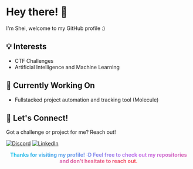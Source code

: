 
# Hey there! 👋
I'm Shei, welcome to my GitHub profile :)

## 💡 Interests

- CTF Challenges
- Artificial Intelligence and Machine Learning

## 🚀 Currently Working On

- Fullstacked project automation and tracking tool (Molecule)

## 🤝 Let's Connect!

Got a challenge or project for me? Reach out!

[![Discord](https://img.shields.io/badge/Discord-%40shei.sh-7289DA?style=for-the-badge&logo=discord&logoColor=white)](https://discord.com/users/shei.sh)
[![LinkedIn](https://img.shields.io/badge/LinkedIn-Connect-0077B5?style=for-the-badge&logo=linkedin&logoColor=white)](https://www.linkedin.com/in/fullmoonshade/)


<p align="center"> <b> <span style="background: linear-gradient(to right, #12c2e9, #c471ed, #f64f59); -webkit-background-clip: text; -webkit-text-fill-color: transparent;"> Thanks for visiting my profile! :D Feel free to check out my repositories and don't hesitate to reach out. </span> </b> </p>
